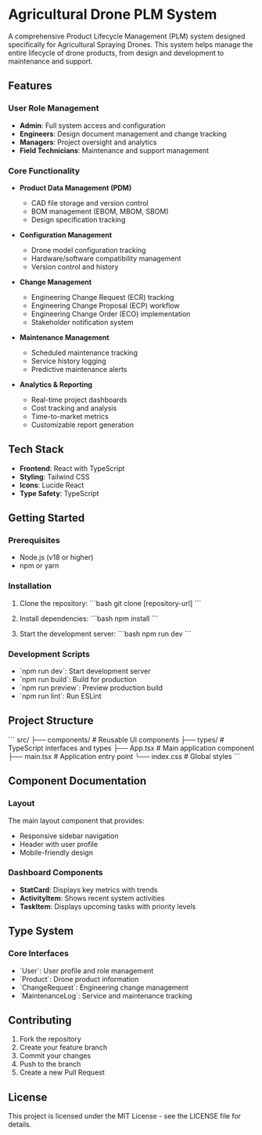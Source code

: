 # Agricultural Drone PLM System

A comprehensive Product Lifecycle Management (PLM) system designed specifically for Agricultural Spraying Drones. This system helps manage the entire lifecycle of drone products, from design and development to maintenance and support.

## Features

### User Role Management
- **Admin**: Full system access and configuration
- **Engineers**: Design document management and change tracking
- **Managers**: Project oversight and analytics
- **Field Technicians**: Maintenance and support management

### Core Functionality
- **Product Data Management (PDM)**
  - CAD file storage and version control
  - BOM management (EBOM, MBOM, SBOM)
  - Design specification tracking

- **Configuration Management**
  - Drone model configuration tracking
  - Hardware/software compatibility management
  - Version control and history

- **Change Management**
  - Engineering Change Request (ECR) tracking
  - Engineering Change Proposal (ECP) workflow
  - Engineering Change Order (ECO) implementation
  - Stakeholder notification system

- **Maintenance Management**
  - Scheduled maintenance tracking
  - Service history logging
  - Predictive maintenance alerts

- **Analytics & Reporting**
  - Real-time project dashboards
  - Cost tracking and analysis
  - Time-to-market metrics
  - Customizable report generation

## Tech Stack

- **Frontend**: React with TypeScript
- **Styling**: Tailwind CSS
- **Icons**: Lucide React
- **Type Safety**: TypeScript

## Getting Started

### Prerequisites
- Node.js (v18 or higher)
- npm or yarn

### Installation

1. Clone the repository:
\`\`\`bash
git clone [repository-url]
\`\`\`

2. Install dependencies:
\`\`\`bash
npm install
\`\`\`

3. Start the development server:
\`\`\`bash
npm run dev
\`\`\`

### Development Scripts

- \`npm run dev\`: Start development server
- \`npm run build\`: Build for production
- \`npm run preview\`: Preview production build
- \`npm run lint\`: Run ESLint

## Project Structure

\`\`\`
src/
├── components/     # Reusable UI components
├── types/         # TypeScript interfaces and types
├── App.tsx        # Main application component
├── main.tsx       # Application entry point
└── index.css      # Global styles
\`\`\`

## Component Documentation

### Layout
The main layout component that provides:
- Responsive sidebar navigation
- Header with user profile
- Mobile-friendly design

### Dashboard Components
- **StatCard**: Displays key metrics with trends
- **ActivityItem**: Shows recent system activities
- **TaskItem**: Displays upcoming tasks with priority levels

## Type System

### Core Interfaces
- \`User\`: User profile and role management
- \`Product\`: Drone product information
- \`ChangeRequest\`: Engineering change management
- \`MaintenanceLog\`: Service and maintenance tracking

## Contributing

1. Fork the repository
2. Create your feature branch
3. Commit your changes
4. Push to the branch
5. Create a new Pull Request

## License

This project is licensed under the MIT License - see the LICENSE file for details.
